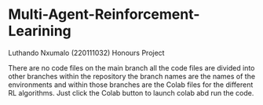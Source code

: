 # Multi-Agent-Reinforcement-Learining
Luthando Nxumalo (220111032) Honours Project


There are no code files on the main branch 
all the code files are divided into other branches within the repository
the branch names are the names of the environments and within those branches are
the Colab files for the different RL algorithms. Just click the Colab button
to launch colab abd run the code.

